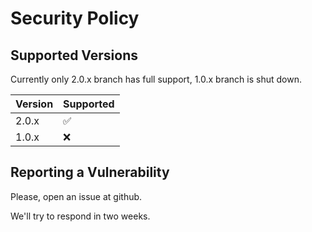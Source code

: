 # Security Policy

## Supported Versions

Currently only 2.0.x branch has full support, 1.0.x branch is shut down.

| Version | Supported          |
| ------- | ------------------ |
| 2.0.x   | :white_check_mark: |
| 1.0.x   | :x:                |


## Reporting a Vulnerability

Please, open an issue at github.

We'll try to respond in two weeks.
